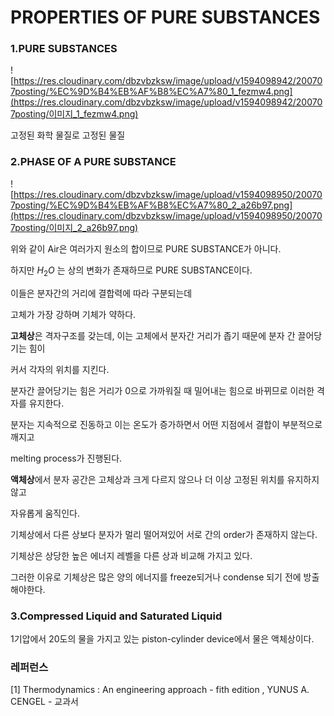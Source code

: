 # PROPERTIES OF PURE SUBSTANCES

### 1.PURE SUBSTANCES

![https://res.cloudinary.com/dbzvbzksw/image/upload/v1594098942/200707posting/%EC%9D%B4%EB%AF%B8%EC%A7%80_1_fezmw4.png](https://res.cloudinary.com/dbzvbzksw/image/upload/v1594098942/200707posting/이미지_1_fezmw4.png)

고정된 화학 물질로 고정된 물질

### 2.PHASE OF A PURE SUBSTANCE

![https://res.cloudinary.com/dbzvbzksw/image/upload/v1594098950/200707posting/%EC%9D%B4%EB%AF%B8%EC%A7%80_2_a26b97.png](https://res.cloudinary.com/dbzvbzksw/image/upload/v1594098950/200707posting/이미지_2_a26b97.png)



위와 같이 Air은 여러가지 원소의 합이므로 PURE SUBSTANCE가 아니다.

하지만 $H_2O$ 는 상의 변화가 존재하므로 PURE SUBSTANCE이다.

이들은 분자간의 거리에 결합력에 따라 구분되는데

고체가 가장 강하며 기체가 약하다. 

**고체상**은 격자구조를 갖는데, 이는 고체에서 분자간 거리가 좁기 때문에 분자 간 끌어당기는 힘이

커서 각자의 위치를 지킨다.

분자간 끌어당기는 힘은 거리가 0으로 가까워질 때 밀어내는 힘으로 바뀌므로 이러한 격자를 유지한다.

분자는 지속적으로 진동하고 이는 온도가 증가하면서 어떤 지점에서 결합이 부분적으로 깨지고

melting process가 진행된다.

**액체상**에서 분자 공간은 고체상과 크게 다르지 않으나 더 이상 고정된 위치를 유지하지 않고

자유롭게 움직인다.

기체상에서 다른 상보다 분자가 멀리 떨어져있어 서로 간의 order가 존재하지 않는다.

기체상은 상당한 높은 에너지 레벨을 다른 상과 비교해 가지고 있다.

그러한 이유로 기체상은 많은 양의 에너지를 freeze되거나 condense 되기 전에 방출해야한다.

### 3.Compressed Liquid and Saturated Liquid

1기압에서 20도의 물을 가지고 있는 piston-cylinder device에서 물은 액체상이다.





### 레퍼런스

[1] Thermodynamics : An engineering approach - fith edition , YUNUS A. CENGEL - 교과서

